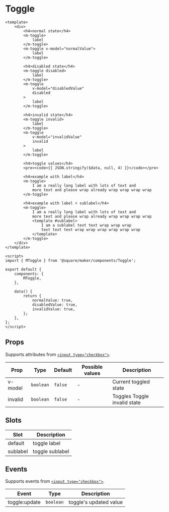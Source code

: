 # Toggle

```vue
<template>
	<div>
		<h4>normal state</h4>
		<m-toggle>
			label
		</m-toggle>
		<m-toggle v-model="normalValue">
			label
		</m-toggle>

		<h4>disabled state</h4>
		<m-toggle disabled>
			label
		</m-toggle>
		<m-toggle
			v-model="disabledValue"
			disabled
		>
			label
		</m-toggle>

		<h4>invalid state</h4>
		<m-toggle invalid>
			label
		</m-toggle>
		<m-toggle
			v-model="invalidValue"
			invalid
		>
			label
		</m-toggle>

		<h4>toggle values</h4>
		<pre><code>{{ JSON.stringify($data, null, 4) }}</code></pre>

		<h4>example with label</h4>
		<m-toggle>
			I am a really long label with lots of text and
			more text and please wrap already wrap wrap wrap wrap
		</m-toggle>

		<h4>example with label + sublabel</h4>
		<m-toggle>
			I am a really long label with lots of text and
			more text and please wrap already wrap wrap wrap wrap
			<template #sublabel>
				I am a sublabel text text wrap wrap wrap
				text text text wrap wrap wrap wrap wrap wrap
			</template>
		</m-toggle>
	</div>
</template>

<script>
import { MToggle } from '@square/maker/components/Toggle';

export default {
	components: {
		MToggle,
	},

	data() {
		return {
			normalValue: true,
			disabledValue: true,
			invalidValue: true,
		};
	},
};
</script>
```

<!-- api-tables:start -->
## Props

Supports attributes from [`<input type="checkbox">`](https://developer.mozilla.org/en-US/docs/Web/HTML/Element/input/checkbox).

| Prop    | Type      | Default | Possible values | Description                  |
| ------- | --------- | ------- | --------------- | ---------------------------- |
| v-model | `boolean` | `false` | -               | Current toggled state        |
| invalid | `boolean` | `false` | -               | Toggles Toggle invalid state |


## Slots

| Slot     | Description     |
| -------- | --------------- |
| default  | toggle label    |
| sublabel | toggle sublabel |


## Events

Supports events from [`<input type="checkbox">`](https://developer.mozilla.org/en-US/docs/Web/HTML/Element/input/checkbox).

| Event         | Type      | Description            |
| ------------- | --------- | ---------------------- |
| toggle:update | `boolean` | toggle's updated value |
<!-- api-tables:end -->
